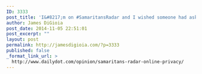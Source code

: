 ```yaml
---
ID: 3333
post_title: 'I&#8217;m on #SamaritansRadar and I wished someone had asked first'
author: James DiGioia
post_date: 2014-11-05 22:51:01
post_excerpt: ""
layout: post
permalink: http://jamesdigioia.com/?p=3333
published: false
_format_link_url: >
  http://www.dailydot.com/opinion/samaritans-radar-online-privacy/
---
```

